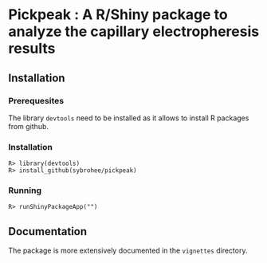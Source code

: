 # Pickpeak : A R/Shiny package to analyze the capillary electropheresis results

## Installation
### Prerequesites 
The library  ```devtools``` need to be installed as it allows to install R packages from github.




### Installation

```
R> library(devtools)
R> install_github(sybrohee/pickpeak)
```

### Running

```
R> runShinyPackageApp("")
```

## Documentation
The package is more extensively documented in the ```vignettes``` directory. 